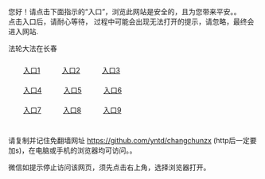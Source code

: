您好！请点击下面指示的“入口”，浏览此网站是安全的，且为您带来平安。。 <br/>
点击入口后，请耐心等待， 过程中可能会出现无法打开的提示，请忽略，最终会进入网站. </br>

法轮大法在长春<br/>
<div style="padding:10px"><a style="margin:20px" target="_blank" href="https://d2kb8r3q4y0dns.cloudfront.net/2Qpsp?hqqpvmz" id="ccLink1" rel="nofollow">入口1</a> <a target="_blank" style="margin:20px" href="https://d37lzkjf90b3id.cloudfront.net/2Qpsp?yuyrjvj" id="ccLink2" rel="nofollow">入口2</a> <a style="margin:20px" target="_blank" href="https://d2ekj8vqov3hvr.cloudfront.net/2Qpsp?sslsrem" id="ccLink3" rel="nofollow">入口3</a></div>

<div style="padding:10px" ><a style="margin:20px" target="_blank" href="https://d2kb8r3q4y0dns.cloudfront.net/2Qpsp?hqqpvmz" id="ccLink4" rel="nofollow">入口4</a> <a style="margin:20px" href="https://d37lzkjf90b3id.cloudfront.net/2Qpsp?yuyrjvj" target="_blank" id="ccLink5" rel="nofollow">入口5</a> <a style="margin:20px" href="https://d2ekj8vqov3hvr.cloudfront.net/2Qpsp?sslsrem" target="_blank" id="ccLink6" rel="nofollow">入口6</a></div>

<div style="padding:10px"><a style="margin:20px" target="_blank" href="https://d2kb8r3q4y0dns.cloudfront.net/2Qpsp?hqqpvmz" id="ccLink7" rel="nofollow">入口7</a> <a style="margin:20px" href="https://d37lzkjf90b3id.cloudfront.net/2Qpsp?yuyrjvj" target="_blank" id="ccLink8" rel="nofollow">入口8</a> <a style="margin:20px" target="_blank" href="https://d2ekj8vqov3hvr.cloudfront.net/2Qpsp?sslsrem" id="ccLink9" rel="nofollow">入口9</a></div>

<br/>



请复制并记住免翻墙网址 https://github.com/yntd/changchunzx (http后一定要加s)，在电脑或手机的浏览器均可访问。。<br/>

微信如提示停止访问该网页，须先点击右上角，选择浏览器打开。
